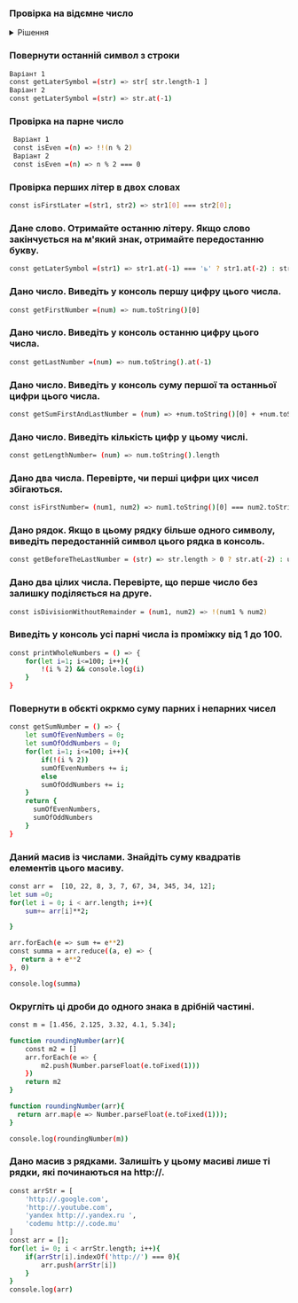 ### Провірка на відємне число

<details><summary>Рішення</summary>
```sh
const isMinus =(n) => n < 0 ? true : false
```
</details>

### Повернути останній символ з строки
```sh
Варіант 1
const getLaterSymbol =(str) => str[ str.length-1 ]
Варіант 2
const getLaterSymbol =(str) => str.at(-1)
```

### Провірка на парне число
```sh
 Варіант 1
 const isEven =(n) => !!(n % 2)
 Варіант 2
 const isEven =(n) => n % 2 === 0
```
### Провірка перших літер в двох словах
```sh
const isFirstLater =(str1, str2) => str1[0] === str2[0];
```

### Дане слово. Отримайте останню літеру. Якщо слово закінчується на м'який знак, отримайте передостанню букву.
```sh
const getLaterSymbol =(str1) => str1.at(-1) === 'ь' ? str1.at(-2) : str1.at(-1)
```

### Дано число. Виведіть у консоль першу цифру цього числа.
```sh
const getFirstNumber =(num) => num.toString()[0]
```
### Дано число. Виведіть у консоль останню цифру цього числа.
```sh
const getLastNumber =(num) => num.toString().at(-1)
```
### Дано число. Виведіть у консоль суму першої та останньої цифри цього числа.
```sh
const getSumFirstAndLastNumber = (num) => +num.toString()[0] + +num.toString().at(-1)
```
### Дано число. Виведіть кількість цифр у цьому числі.
```sh
const getLengthNumber= (num) => num.toString().length
```
### Дано два числа. Перевірте, чи перші цифри цих чисел збігаються.
```sh
const isFirstNumber= (num1, num2) => num1.toString()[0] === num2.toString()[0]
```

### Дано рядок. Якщо в цьому рядку більше одного символу, виведіть передостанній символ цього рядка в консоль.
```sh
const getBeforeTheLastNumber = (str) => str.length > 0 ? str.at(-2) : undefined 
```

### Дано два цілих числа. Перевірте, що перше число без залишку поділяється на друге.
```sh
const isDivisionWithoutRemainder = (num1, num2) => !(num1 % num2) 
```

### Виведіть у консоль усі парні числа із проміжку від 1 до 100.
```sh
const printWholeNumbers = () => {
    for(let i=1; i<=100; i++){
        !(i % 2) && console.log(i)
    }
}
```

### Повернути в обєкті окркмо суму парних і непарних чисел 
```sh
const getSumNumber = () => {
    let sumOfEvenNumbers = 0;
    let sumOfOddNumbers = 0;
    for(let i=1; i<=100; i++){
        if(!(i % 2))
        sumOfEvenNumbers += i;
        else
        sumOfOddNumbers += i;
    }
    return {
      sumOfEvenNumbers,
      sumOfOddNumbers
    }
}
```

### Даний масив із числами. Знайдіть суму квадратів елементів цього масиву.
```sh
const arr =  [10, 22, 8, 3, 7, 67, 34, 345, 34, 12];
let sum =0;
for(let i = 0; i < arr.length; i++){
    sum+= arr[i]**2;

}

arr.forEach(e => sum += e**2)
const summa = arr.reduce((a, e) => {
   return a + e**2
}, 0)

console.log(summa)
```
### Округліть ці дроби до одного знака в дрібній частині.
```sh
const m = [1.456, 2.125, 3.32, 4.1, 5.34]; 

function roundingNumber(arr){
    const m2 = []
    arr.forEach(e => {
        m2.push(Number.parseFloat(e.toFixed(1)))
    })
    return m2
}

function roundingNumber(arr){
  return arr.map(e => Number.parseFloat(e.toFixed(1)));
}

console.log(roundingNumber(m))
```
### Дано масив з рядками. Залишіть у цьому масиві лише ті рядки, які починаються на http://.
```sh
const arrStr = [
    'http://.google.com',
    'http://.youtube.com',
    'yandex http://.yandex.ru ',
    'codemu http://.code.mu'
]
const arr = [];
for(let i= 0; i < arrStr.length; i++){
    if(arrStr[i].indexOf('http://') === 0){
        arr.push(arrStr[i])
    }
}
console.log(arr)
```
